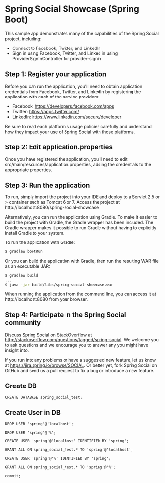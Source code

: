 Spring Social Showcase (Spring Boot)
====================================
This sample app demonstrates many of the capabilities of the Spring Social project, including:
* Connect to Facebook, Twitter, and LinkedIn
* Sign in using Facebook, Twitter, and Linked in using ProviderSignInController for provider-signin

Step 1: Register your application
---------------------------------
Before you can run the application, you'll need to obtain application credentials from Facebook, Twitter, and LinkedIn by registering the application with each of the service providers:

 * Facebook: https://developers.facebook.com/apps
 * Twitter: https://apps.twitter.com/
 * LinkedIn: https://www.linkedin.com/secure/developer

Be sure to read each platform's usage policies carefully and understand how they impact your use of Spring Social with those platforms.

Step 2: Edit application.properties
-----------------------------------
Once you have registered the application, you'll need to edit src/main/resources/application.properties, adding the credentials to the appropriate properties.

Step 3: Run the application
---------------------------
To run, simply import the project into your IDE and deploy to a Servlet 2.5 or > container such as Tomcat 6 or 7.
Access the project at http://localhost:8080/spring-social-showcase

Alternatively, you can run the application using Gradle. To make it easier to build the project with Gradle, the Gradle wrapper has been included. The Gradle wrapper makes it possible to run Gradle without having to explicitly install Gradle to your system.

To run the application with Gradle:

```sh
$ gradlew bootRun
```

Or you can build the application with Gradle, then run the resulting WAR file as an executable JAR:

```sh
$ gradlew build
...
$ java -jar build/libs/spring-social-showcase.war
```

When running the application from the command line, you can access it at http://localhost:8080 from your browser.

Step 4: Participate in the Spring Social community
--------------------------------------------------

Discuss Spring Social on StackOverflow at http://stackoverflow.com/questions/tagged/spring-social. We welcome you to ask questions and we encourage you to answer any you might have insight into.

If you run into any problems or have a suggested new feature, let us know at https://jira.spring.io/browse/SOCIAL. Or better yet, fork Spring Social on GitHub and send us a pull request to fix a bug or introduce a new feature.

## Create DB
`CREATE DATABASE spring_social_test;`

## Create User in DB
`DROP USER 'spring'@'localhost';`

`DROP USER 'spring'@'%';`

`CREATE USER 'spring'@'localhost' IDENTIFIED BY 'spring';`

`GRANT ALL ON spring_social_test.* TO 'spring'@'localhost';`

`CREATE USER 'spring'@'%' IDENTIFIED BY 'spring';`

`GRANT ALL ON spring_social_test.* TO 'spring'@'%';`

`commit;`
